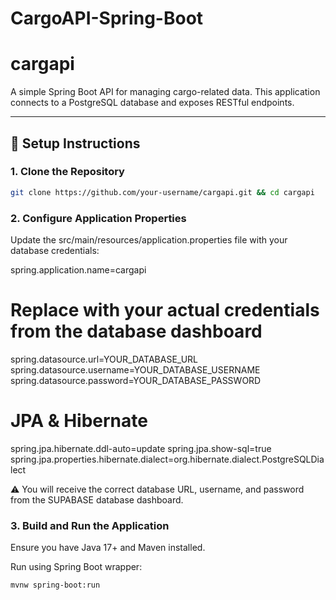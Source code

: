 # CargoAPI-Spring-Boot

# cargapi

A simple Spring Boot API for managing cargo-related data. This application connects to a PostgreSQL database and exposes RESTful endpoints.

---

## 🚀 Setup Instructions

### 1. Clone the Repository

```bash
git clone https://github.com/your-username/cargapi.git && cd cargapi
```

### 2. Configure Application Properties
Update the src/main/resources/application.properties file with your database credentials:

spring.application.name=cargapi

# Replace with your actual credentials from the database dashboard
spring.datasource.url=YOUR_DATABASE_URL
spring.datasource.username=YOUR_DATABASE_USERNAME
spring.datasource.password=YOUR_DATABASE_PASSWORD

# JPA & Hibernate
spring.jpa.hibernate.ddl-auto=update
spring.jpa.show-sql=true
spring.jpa.properties.hibernate.dialect=org.hibernate.dialect.PostgreSQLDialect

⚠️ You will receive the correct database URL, username, and password from the SUPABASE database dashboard.

### 3. Build and Run the Application
Ensure you have Java 17+ and Maven installed.

Run using Spring Boot wrapper:

```bash
mvnw spring-boot:run
```

